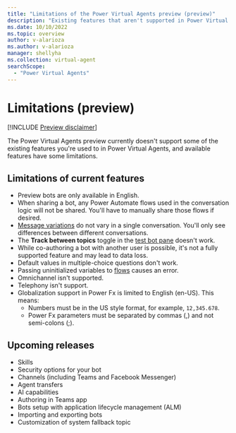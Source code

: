 ```yaml
---
title: "Limitations of the Power Virtual Agents preview (preview)"
description: "Existing features that aren't supported in Power Virtual Agents preview."
ms.date: 10/10/2022
ms.topic: overview
author: v-alarioza
ms.author: v-alarioza
manager: shellyha
ms.collection: virtual-agent
searchScope:
  - "Power Virtual Agents"
---
```


# Limitations (preview)

[!INCLUDE [Preview disclaimer](includes/public-preview-disclaimer.md)]

The Power Virtual Agents preview currently doesn't support some of the existing features you're used to in Power Virtual Agents, and available features have some limitations.

## Limitations of current features

- Preview bots are only available in English.
- When sharing a bot, any Power Automate flows used in the conversation logic will not be shared. You'll have to manually share those flows if desired.  
- [Message variations](authoring-send-message.md#use-message-variations) do not vary in a single conversation. You'll only see differences between different conversations.
- The **Track between topics** toggle in the [test bot pane](authoring-test-bot.md) doesn't work.
- While co-authoring a bot with another user is possible, it's not a fully supported feature and may lead to data loss.
- Default values in multiple-choice questions don't work.
- Passing uninitialized variables to [flows](advanced-flow.md) causes an error.
- Omnichannel isn't supported.
- Telephony isn't support.
- Globalization support in Power Fx is limited to English (en-US). This means:
  - Numbers must be in the US style format, for example, `12,345.678`.
  - Power Fx parameters must be separated by commas (,) and not semi-colons (;).

## Upcoming releases

- Skills
- Security options for your bot
- Channels (including Teams and Facebook Messenger)
- Agent transfers
- AI capabilities
- Authoring in Teams app
- Bots setup with application lifecycle management (ALM)
- Importing and exporting bots
- Customization of system fallback topic
